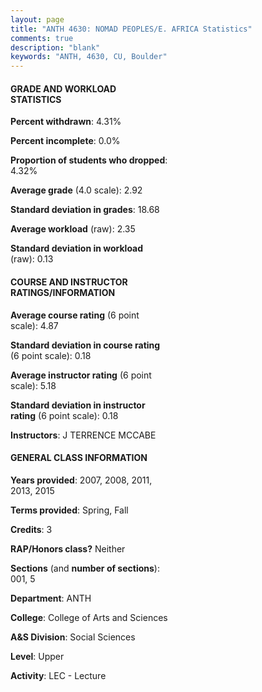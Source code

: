 ```yaml
---
layout: page
title: "ANTH 4630: NOMAD PEOPLES/E. AFRICA Statistics"
comments: true
description: "blank"
keywords: "ANTH, 4630, CU, Boulder"
--- 
```

<head>
<script src="https://ajax.googleapis.com/ajax/libs/jquery/2.1.3/jquery.min.js"></script>
<script src="https://dl.dropboxusercontent.com/s/pc42nxpaw1ea4o9/highcharts.js?dl=0"></script>
<!-- <script src="../assets/js/highcharts.js"></script> -->
<style type="text/css">@font-face {
	font-family: "Bebas Neue";
	src: url(https://www.filehosting.org/file/details/544349/BebasNeue%20Regular.otf) format("opentype");
	}
	h1.Bebas { 
		font-family: "Bebas Neue", Verdana, Tahoma;
	}
</style>
</head>
<body>
	<div id="container" style="float: right; width: 45%; height: 88%; margin-left: 2.5%; margin-right: 2.5%;"></div>
	<script language="JavaScript">
		$(document).ready(function() {
		var chart = {type: 'column'};
		var title = {text: 'Grade Distribution'};
		var xAxis = {categories: ['A','B','C','D','F'],crosshair: true};
		var yAxis = {min: 0,title: {text: 'Percentage'}};
		var tooltip = {headerFormat: '<center><b><span style="font-size:20px">{point.key}</span></b></center>',
		               pointFormat: '<td style="padding:0"><b>{point.y:.1f}%</b></td>',
		               footerFormat: '</table>',shared: true,useHTML: true};
		var plotOptions = {column: {pointPadding: 0.0,borderWidth: 0}};  
		var credits = {enabled: false};var series= [{name: 'Percent',data: [33.33,38.98,22.03,1.13,4.52,]}];
		var json = {};
		json.chart = chart;
		json.title = title;
		json.tooltip = tooltip;
		json.xAxis = xAxis;
		json.yAxis = yAxis;  
		json.series = series;
		json.plotOptions = plotOptions;  
		json.credits = credits;
		$('#container').highcharts(json);
	});
	</script>
</body>
			   
#### GRADE AND WORKLOAD STATISTICS

**Percent withdrawn**: 4.31%

**Percent incomplete**: 0.0%

**Proportion of students who dropped**: 4.32%

**Average grade** (4.0 scale): 2.92

**Standard deviation in grades**: 18.68

**Average workload** (raw): 2.35

**Standard deviation in workload** (raw): 0.13

#### COURSE AND INSTRUCTOR RATINGS/INFORMATION

**Average course rating** (6 point scale): 4.87

**Standard deviation in course rating** (6 point scale): 0.18

**Average instructor rating** (6 point scale): 5.18

**Standard deviation in instructor rating** (6 point scale): 0.18

**Instructors**: J TERRENCE MCCABE

#### GENERAL CLASS INFORMATION

**Years provided**: 2007, 2008, 2011, 2013, 2015

**Terms provided**: Spring, Fall

**Credits**: 3

**RAP/Honors class?** Neither

**Sections** (and **number of sections**): 001, 5

**Department**: ANTH

**College**: College of Arts and Sciences

**A&S Division**: Social Sciences

**Level**: Upper

**Activity**: LEC - Lecture